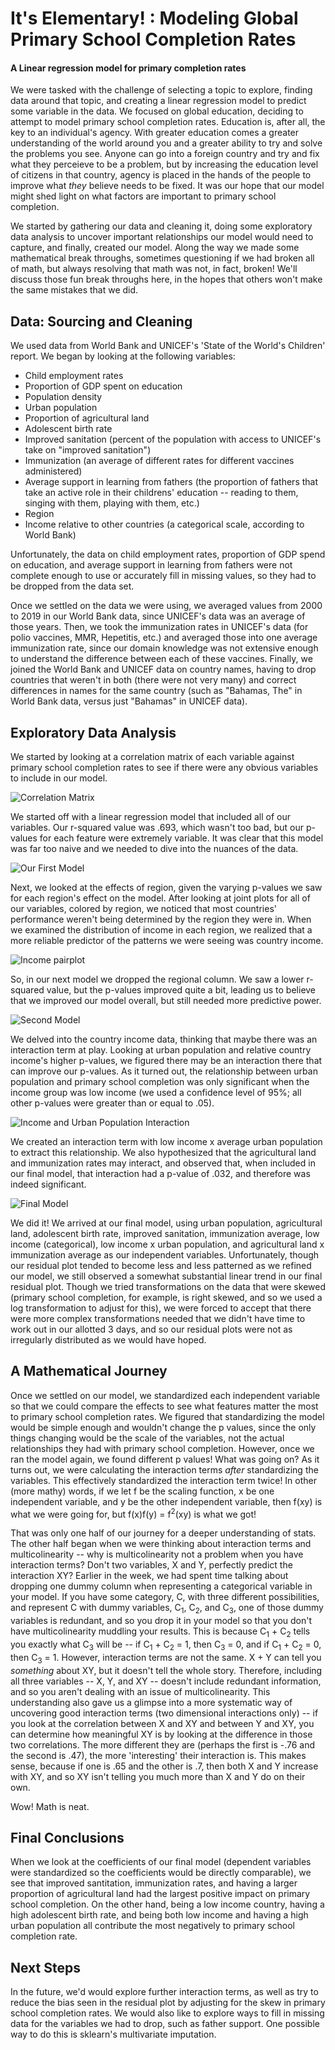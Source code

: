 # It's Elementary! : Modeling Global Primary School Completion Rates
#### A Linear regression model for primary completion rates

We were tasked with the challenge of selecting a topic to explore, finding data around that topic, and creating a linear regression model to predict some variable in the data. We focused on global education, deciding to attempt to model primary school completion rates. Education is, after all, the key to an individual's agency. With greater education comes a greater understanding of the world around you and a greater ability to try and solve the problems you see. Anyone can go into a foreign country and try and fix what they perceieve to be a problem, but by increasing the education level of citizens in that country, agency is placed in the hands of the people to improve what _they_ believe needs to be fixed. It was our hope that our model might shed light on what factors are important to primary school completion. 

We started by gathering our data and cleaning it, doing some exploratory data analysis to uncover important relationships our model would need to capture, and finally, created our model. Along the way we made some mathematical break throughs, sometimes questioning if we had broken all of math, but always resolving that math was not, in fact, broken! We'll discuss those fun break throughs here, in the hopes that others won't make the same mistakes that we did.

## Data: Sourcing and Cleaning
We used data from World Bank and UNICEF's 'State of the World's Children' report. We began by looking at the following variables:
- Child employment rates
- Proportion of GDP spent on education 
- Population density
- Urban population
- Proportion of agricultural land
- Adolescent birth rate
- Improved sanitation (percent of the population with access to UNICEF's take on "improved sanitation")
- Immunization (an average of different rates for different vaccines administered)
- Average support in learning from fathers (the proportion of fathers that take an active role in their childrens' education -- reading to them, singing with them, playing with them, etc.)
- Region
- Income relative to other countries (a categorical scale, according to World Bank)

Unfortunately, the data on child employment rates, proportion of GDP spend on education, and average support in learning from fathers were not complete enough to use or accurately fill in missing values, so they had to be dropped from the data set. 

Once we settled on the data we were using, we averaged values from 2000 to 2019 in our World Bank data, since UNICEF's data was an average of those years. Then, we took the  immunization rates in UNICEF's data (for polio vaccines, MMR, Hepetitis, etc.) and averaged those into one average immunization rate, since our domain knowledge was not extensive enough to understand the difference between each of these vaccines. Finally, we joined the World Bank and UNICEF data on country names, having to drop countries that weren't in both (there were not very many) and correct differences in names for the same country (such as "Bahamas, The" in World Bank data, versus just "Bahamas" in UNICEF data). 

## Exploratory Data Analysis
We started by looking at a correlation matrix of each variable against primary school completion rates to see if there were any obvious variables to include in our model.

![Correlation Matrix](Images/First_Correlation_Matrix.png 'correlation matrix')

We started off with a linear regression model that included all of our variables. Our r-squared value was .693, which wasn't too bad, but our p-values for each feature were extremely variable. It was clear that this model was far too naive and we needed to dive into the nuances of the data.

![Our First Model](Images/First_Naive_Model.png 'first model with all variable')

Next, we looked at the effects of region, given the varying p-values we saw for each region's effect on the model. After looking at joint plots for all of our variables, colored by region, we noticed that most countries' performance weren't being determined by the region they were in. When we examined the distribution of income in each region, we realized that a more reliable predictor of the patterns we were seeing was country income.

![Income pairplot](Images/Income_Pairplot.png 'pairplot grouped by income')

So, in our next model we dropped the regional column. We saw a lower r-squared value, but the p-values improved quite a bit, leading us to believe that we improved our model overall, but still needed more predictive power.

![Second Model](Images/Second_Model.png 'second model without region')

We delved into the country income data, thinking that maybe there was an interaction term at play. Looking at urban population and relative country income's higher p-values, we figured there may be an interaction there that can improve our p-values. As it turned out, the relationship between urban population and primary school completion was only significant when the income group was low income (we used a confidence level of 95%; all other p-values were greater than or equal to .05).

![Income and Urban Population Interaction](Images/Income_Urban_Interaction.png 'motivation for low income and urban interaction term')

We created an interaction term with low income x average urban population to extract this relationship. We also hypothesized that the agricultural land and immunization rates may interact, and observed that, when included in our final model, that interaction had a p-value of .032, and therefore was indeed significant.

![Final Model](Images/Final_Model.png 'Final Model with interaction terms')

We did it! We arrived at our final model, using urban population, agricultural land, adolescent birth rate, improved sanitation, immunization average, low income (categorical), low income x urban population, and agricultural land x immunization average as our independent variables. Unfortunately, though our residual plot tended to become less and less patterned as we refined our model, we still observed a somewhat substantial linear trend in our final residual plot. Though we tried transformations on the data that were skewed (primary school completion, for example, is right skewed, and so we used a log transformation to adjust for this), we were forced to accept that there were more complex transformations needed that we didn't have time to work out in our allotted 3 days, and so our residual plots were not as irregularly distributed as we would have hoped.

## A Mathematical Journey
Once we settled on our model, we standardized each independent variable so that we could compare the effects to see what features matter the most to primary school completion rates. We figured that standardizing the model would be simple enough and wouldn't change the p values, since the only things changing would be the scale of the variables, not the actual relationships they had with primary school completion. However, once we ran the model again, we found different p values! What was going on? As it turns out, we were calculating the interaction terms _after_ standardizing the variables. This effectively standardized the interaction term twice! In other (more mathy) words, if we let f be the scaling function, x be one independent variable, and y be the other independent variable, then f(xy) is what we were going for, but f(x)f(y) = f<sup>2</sup>(xy) is what we got! 

That was only one half of our journey for a deeper understanding of stats. The other half began when we were thinking about interaction terms and multicolinearity -- why is multicolinearity not a problem when you have interaction terms? Don't two variables, X and Y, perfectly predict the interaction XY? Earlier in the week, we had spent time talking about dropping one dummy column when representing a categorical variable in your model. If you have some category, C, with three different possibilities, and represent C with dummy variables, C<sub>1</sub>, C<sub>2</sub>, and C<sub>3</sub>, one of those dummy variables is redundant, and so you drop it in your model so that you don't have multicolinearity muddling your results. This is because C<sub>1</sub> + C<sub>2</sub> tells you exactly what C<sub>3</sub> will be -- if C<sub>1</sub> + C<sub>2</sub> = 1, then C<sub>3</sub> = 0, and if C<sub>1</sub> + C<sub>2</sub> = 0, then C<sub>3</sub> = 1. However, interaction terms are not the same. X + Y can tell you _something_ about XY, but it doesn't tell the whole story. Therefore, including all three variables -- X, Y, and XY -- doesn't include redundant information, and so you aren't dealing with an issue of multicolinearity. This understanding also gave us a glimpse into a more systematic way of uncovering good interaction terms (two dimensional interactions only) -- if you look at the correlation between X and XY and between Y and XY, you can determine how meaningful XY is by looking at the difference in those two correlations. The more different they are (perhaps the first is -.76 and the second is .47), the more 'interesting' their interaction is. This makes sense, because if one is .65 and the other is .7, then both X and Y increase with XY, and so XY isn't telling you much more than X and Y do on their own. 

Wow! Math is neat. 

## Final Conclusions
When we look at the coefficients of our final model (dependent variables were standardized so the coefficients would be directly comparable), we see that improved santitation, immunization rates, and having a larger proportion of agricultural land had the largest positive impact on primary school completion. On the other hand, being a low income country, having a high adolescent birth rate, and being both low income and having a high urban population all contribute the most negatively to primary school completion rate. 

## Next Steps
In the future, we'd would explore further interaction terms, as well as try to reduce the bias seen in the residual plot by adjusting for the skew in primary school completion rates. We would also like to explore ways to fill in missing data for the variables we had to drop, such as father support. One possible way to do this is sklearn's multivariate imputation. 
